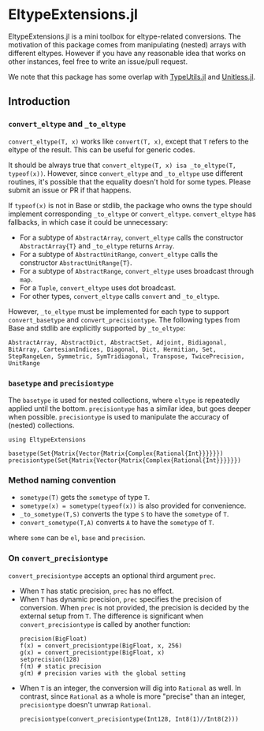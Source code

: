 # EltypeExtensions.jl

EltypeExtensions.jl is a mini toolbox for eltype-related conversions. The motivation of this package comes from manipulating (nested) arrays with different eltypes. However if you have any reasonable idea that works on other instances, feel free to write an issue/pull request.

We note that this package has some overlap with [TypeUtils.jl](https://github.com/emmt/TypeUtils.jl) and [Unitless.jl](https://github.com/emmt/Unitless.jl).

## Introduction

### `convert_eltype` and `_to_eltype`
`convert_eltype(T, x)` works like `convert(T, x)`, except that `T` refers to the eltype of the result. This can be useful for generic codes.

It should be always true that `convert_eltype(T, x) isa _to_eltype(T, typeof(x))`. However, since `convert_eltype` and `_to_eltype` use different routines, it's possible that the equality doesn't hold for some types. Please submit an issue or PR if that happens.

If `typeof(x)` is not in Base or stdlib, the package who owns the type should implement corresponding `_to_eltype` or `convert_eltype`. `convert_eltype` has fallbacks, in which case it could be unnecessary:
- For a subtype of `AbstractArray`, `convert_eltype` calls the constructor `AbstractArray{T}` and `_to_eltype` returns `Array`.
- For a subtype of `AbstractUnitRange`, `convert_eltype` calls the constructor `AbstractUnitRange{T}`.
- For a subtype of `AbstractRange`, `convert_eltype` uses broadcast through `map`.
- For a `Tuple`, `convert_eltype` uses dot broadcast.
- For other types, `convert_eltype` calls `convert` and `_to_eltype`.

However, `_to_eltype` must be implemented for each type to support `convert_basetype` and `convert_precisiontype`. The following types from Base and stdlib are explicitly supported by `_to_eltype`:
```
AbstractArray, AbstractDict, AbstractSet, Adjoint, Bidiagonal, BitArray, CartesianIndices, Diagonal, Dict, Hermitian, Set, StepRangeLen, Symmetric, SymTridiagonal, Transpose, TwicePrecision, UnitRange
```

### `basetype` and `precisiontype`
The `basetype` is used for nested collections, where `eltype` is repeatedly applied until the bottom. `precisiontype` has a similar idea, but goes deeper when possible. `precisiontype` is used to manipulate the accuracy of (nested) collections.
```@setup 1
using EltypeExtensions
```
```@repl 1
basetype(Set{Matrix{Vector{Matrix{Complex{Rational{Int}}}}}})
precisiontype(Set{Matrix{Vector{Matrix{Complex{Rational{Int}}}}}})
```

### Method naming convention
- `sometype(T)` gets the `sometype` of type `T`.
- `sometype(x) = sometype(typeof(x))` is also provided for convenience.
- `_to_sometype(T,S)` converts the type `S` to have the `sometype` of `T`.
- `convert_sometype(T,A)` converts `A` to have the `sometype` of `T`.

where `some` can be `el`, `base` and `precision`.

### On `convert_precisiontype`
`convert_precisiontype` accepts an optional third argument `prec`. 
- When `T` has static precision, `prec` has no effect.
- When `T` has dynamic precision, `prec` specifies the precision of conversion. When `prec` is not provided, the precision is decided by the external setup from `T`. The difference is significant when `convert_precisiontype` is called by another function:
  ```@repl 1
  precision(BigFloat)
  f(x) = convert_precisiontype(BigFloat, x, 256)
  g(x) = convert_precisiontype(BigFloat, x)
  setprecision(128)
  f(π) # static precision
  g(π) # precision varies with the global setting
  ```
- When `T` is an integer, the conversion will dig into `Rational` as well. In contrast, since `Rational` as a whole is more "precise" than an integer, `precisiontype` doesn't unwrap `Rational`.
  ```@repl 1
  precisiontype(convert_precisiontype(Int128, Int8(1)//Int8(2)))
  ```
